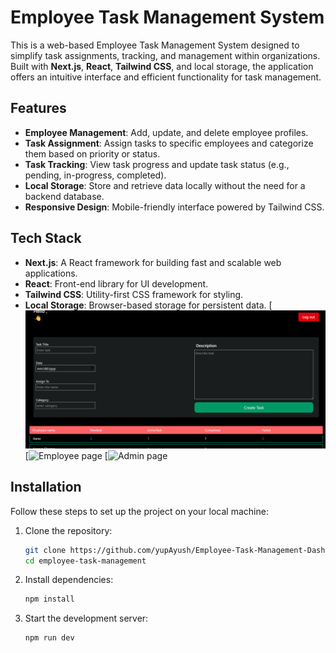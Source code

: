 # Employee Task Management System

This is a web-based Employee Task Management System designed to simplify task assignments, tracking, and management within organizations. Built with **Next.js**, **React**, **Tailwind CSS**, and local storage, the application offers an intuitive interface and efficient functionality for task management.

## Features

- **Employee Management**: Add, update, and delete employee profiles.
- **Task Assignment**: Assign tasks to specific employees and categorize them based on priority or status.
- **Task Tracking**: View task progress and update task status (e.g., pending, in-progress, completed).
- **Local Storage**: Store and retrieve data locally without the need for a backend database.
- **Responsive Design**: Mobile-friendly interface powered by Tailwind CSS.

## Tech Stack

- **Next.js**: A React framework for building fast and scalable web applications.
- **React**: Front-end library for UI development.
- **Tailwind CSS**: Utility-first CSS framework for styling.
- **Local Storage**: Browser-based storage for persistent data.
[![Login Page](images/admin.png)
[![Employee page](https://imgur.com/amQQqze)
[![Admin page](https://imgur.com/hC5k9CS)










## Installation

Follow these steps to set up the project on your local machine:

1. Clone the repository:
    ```bash
    git clone https://github.com/yupAyush/Employee-Task-Management-Dashboard.git
    cd employee-task-management
    ```

2. Install dependencies:
    ```bash
    npm install
    ```

3. Start the development server:
    ```bash
    npm run dev
    ```



